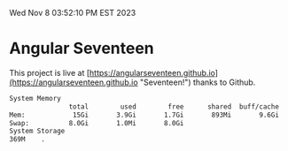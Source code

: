 Wed Nov  8 03:52:10 PM EST 2023

# Angular Seventeen


This project is live at [https://angularseventeen.github.io](https://angularseventeen.github.io "Seventeen!") thanks to Github.

```bash
System Memory
               total        used        free      shared  buff/cache   available
Mem:            15Gi       3.9Gi       1.7Gi       893Mi       9.6Gi        10Gi
Swap:          8.0Gi       1.0Mi       8.0Gi
System Storage
369M	.

